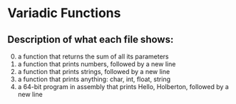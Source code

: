 # Variadic Functions

## Description of what each file shows:
0. a function that returns the sum of all its parameters
1. a function that prints numbers, followed by a new line
2. a function that prints strings, followed by a new line
3. a function that prints anything: char, int, float, string
4. a 64-bit program in assembly that prints Hello, Holberton, followed by a new line